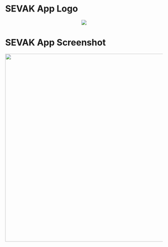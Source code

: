 # SEVAK App Logo

<p align="center">
  <img src="https://github.com/VivekRamanshBhanot/SEVAK/blob/main/gallery/SEVAK_App_Logo.PNG">
</p>

# SEVAK App Screenshot

<p align="center">
<img height="600" src="https://github.com/VivekRamanshBhanot/SEVAK/blob/main/gallery/App_Screenshot.jpeg">
</p>
